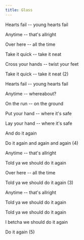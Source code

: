 ```yaml
---
title: Glass
---
```


Hearts fail -- young hearts fail

Anytime -- that's allright

Over here -- all the time

Take it quick -- take it neat

Cross your hands -- twist your feet

Take it quick -- take it neat (2)

Hearts fail -- young hearts fail

Anytime -- whereabout?

On the run -- on the ground

Put your hand -- where it's safe

Lay your hand -- where it's safe

And do it again

Do it again and again and again (4)



Anytime -- that's allright

Told ya we should do it again

Over here -- all the time

Told ya we should do it again (3)

Anytime -- that's allright

Told ya we should do it again

Told ya we should do it again

I betcha we should do it again

Do it again (5)







